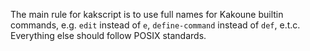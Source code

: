 The main rule for kakscript is to use full names for Kakoune builtin commands, e.g. `edit` instead of `e`, `define-command` instead of `def`, e.t.c.
Everything else should follow POSIX standards.
